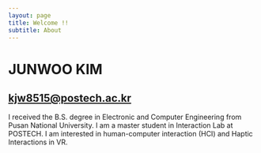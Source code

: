 ```yaml
---
layout: page
title: Welcome !!
subtitle: About
---
```


# JUNWOO KIM
## kjw8515@postech.ac.kr
I received the B.S. degree in Electronic and Computer Engineering from Pusan National University. I am a master student in Interaction Lab at POSTECH. I am interested in human-computer interaction (HCI) and Haptic Interactions in VR.
